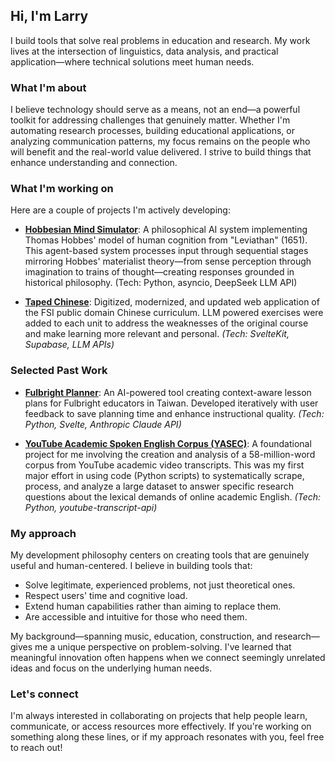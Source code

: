 ## Hi, I'm Larry

I build tools that solve real problems in education and research. My work lives at the intersection of linguistics, data analysis, and practical application—where technical solutions meet human needs.

### What I'm about

I believe technology should serve as a means, not an end—a powerful toolkit for addressing challenges that genuinely matter. Whether I'm automating research processes, building educational applications, or analyzing communication patterns, my focus remains on the people who will benefit and the real-world value delivered. I strive to build things that enhance understanding and connection.

### What I'm working on

Here are a couple of projects I'm actively developing:

-   **[Hobbesian Mind Simulator](https://github.com/larrygrpolanco/hobbesian-mind)**: A philosophical AI system implementing Thomas Hobbes' model of human cognition from "Leviathan" (1651). This agent-based system processes input through sequential stages mirroring Hobbes' materialist theory—from sense perception through imagination to trains of thought—creating responses grounded in historical philosophy. (Tech: Python, asyncio, DeepSeek LLM API)

-   **[Taped Chinese](https://github.com/larrygrpolanco/standard-chinese-platform)**: Digitized, modernized, and updated web application of the FSI public domain Chinese curriculum. LLM powered exercises were added to each unit to address the weaknesses of the original course and make learning more relevant and personal.
    *(Tech: SvelteKit, Supabase, LLM APIs)*

### Selected Past Work
    
-   **[Fulbright Planner](https://github.com/larrygrpolanco/eta-lesson-planner)**: An AI-powered tool creating context-aware lesson plans for Fulbright educators in Taiwan. Developed iteratively with user feedback to save planning time and enhance instructional quality.
    *(Tech: Python, Svelte, Anthropic Claude API)*

-   **[YouTube Academic Spoken English Corpus (YASEC)](https://github.com/larrygrpolanco/youtube-transcript-corpus-study)**: A foundational project for me involving the creation and analysis of a 58-million-word corpus from YouTube academic video transcripts. This was my first major effort in using code (Python scripts) to systematically scrape, process, and analyze a large dataset to answer specific research questions about the lexical demands of online academic English.
    *(Tech: Python, youtube-transcript-api)*

### My approach

My development philosophy centers on creating tools that are genuinely useful and human-centered. I believe in building tools that:

-   Solve legitimate, experienced problems, not just theoretical ones.
-   Respect users' time and cognitive load.
-   Extend human capabilities rather than aiming to replace them.
-   Are accessible and intuitive for those who need them.

My background—spanning music, education, construction, and research—gives me a unique perspective on problem-solving. I've learned that meaningful innovation often happens when we connect seemingly unrelated ideas and focus on the underlying human needs.

### Let's connect

I'm always interested in collaborating on projects that help people learn, communicate, or access resources more effectively. If you're working on something along these lines, or if my approach resonates with you, feel free to reach out!
